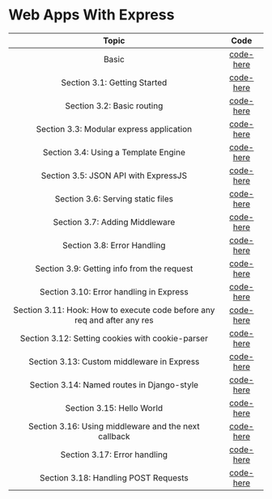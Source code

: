 # Web Apps With Express

| **Topic** | **Code** |
|:---------:|:--------:|
| Basic | [code-here](/chapters/3/doc/3.0.md) |
| Section 3.1: Getting Started | [code-here](/chapters/3/doc/3.1.md) |
| Section 3.2: Basic routing | [code-here](/chapters/3/doc/3.2.md) |
| Section 3.3: Modular express application | [code-here](/chapters/3/doc/3.3.md) |
| Section 3.4: Using a Template Engine | [code-here](/chapters/3/doc/3.4.md) |
| Section 3.5: JSON API with ExpressJS | [code-here](/chapters/3/doc/3.5.md) |
| Section 3.6: Serving static files | [code-here](/chapters/3/doc/3.6.md) |
| Section 3.7: Adding Middleware | [code-here](/chapters/3/doc/3.7.md) |
| Section 3.8: Error Handling | [code-here](/chapters/3/doc/3.8.md) |
| Section 3.9: Getting info from the request | [code-here](/chapters/3/doc/3.9.md) |
| Section 3.10: Error handling in Express | [code-here](/chapters/3/doc/3.10.md) |
| Section 3.11: Hook: How to execute code before any req and after any res | [code-here](/chapters/3/doc/3.11.md) |
| Section 3.12: Setting cookies with cookie-parser | [code-here](/chapters/3/doc/3.12.md) |
| Section 3.13: Custom middleware in Express | [code-here](/chapters/3/doc/3.13.md) |
| Section 3.14: Named routes in Django-style | [code-here](/chapters/3/doc/3.14.md) |
| Section 3.15: Hello World | [code-here](/chapters/3/doc/3.15.md) |
| Section 3.16: Using middleware and the next callback | [code-here](/chapters/3/doc/3.16.md) |
| Section 3.17: Error handling | [code-here](/chapters/3/doc/3.17.md) |
| Section 3.18: Handling POST Requests | [code-here](/chapters/3/doc/3.18.md) |